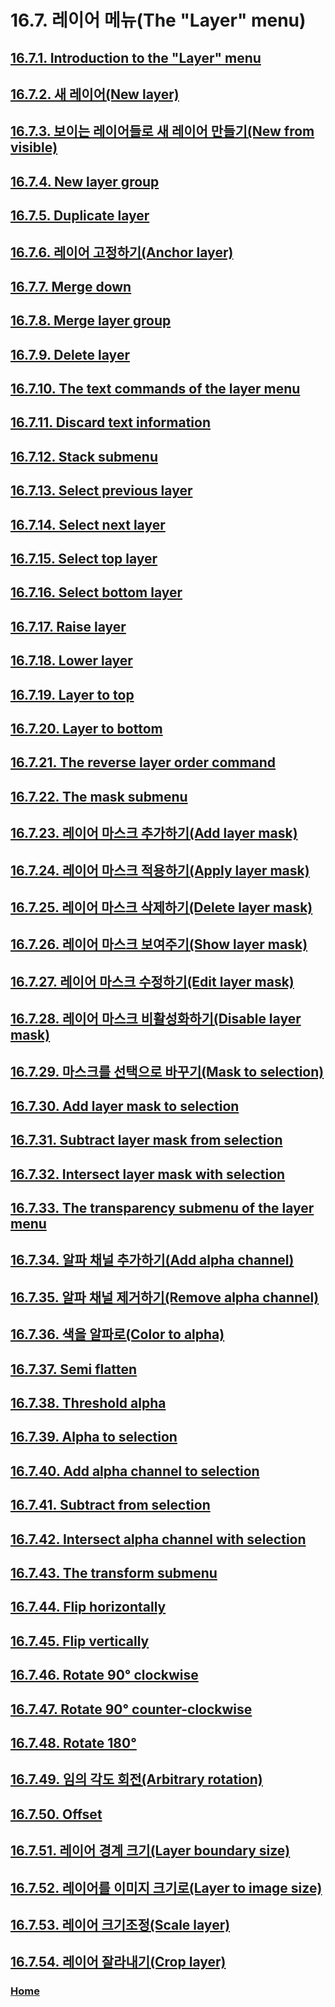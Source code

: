 # 16.7. 레이어 메뉴(The "Layer" menu)

## [16.7.1. Introduction to the "Layer" menu](./16-07-01-introduction-to-the-layer-menu.md)
## [16.7.2. 새 레이어(New layer)](./16-07-02-00-new_layer.md)
## [16.7.3. 보이는 레이어들로 새 레이어 만들기(New from visible)](./16-07-03-new_from_visible.md)
## [16.7.4. New layer group](./16-07-04-new-layer-group.md)
## [16.7.5. Duplicate layer](./16-07-05-duplicate-layer.md)
## [16.7.6. 레이어 고정하기(Anchor layer)](./16-07-06-anchor-layer.md)
## [16.7.7. Merge down](./16-07-07-merge-down.md)
## [16.7.8. Merge layer group](./16-07-08-merge-layer-group.md)
## [16.7.9. Delete layer](./16-07-09-delete-layer.md)
## [16.7.10. The text commands of the layer menu](./16-07-10-the-text-commands-of-the-layer-menu.md)
## [16.7.11. Discard text information](./16-07-11-discard-text-information.md)
## [16.7.12. Stack submenu](./16-07-12-stack-submenu.md)
## [16.7.13. Select previous layer](./16-07-13-select-previous-layer.md)
## [16.7.14. Select next layer](./16-07-14-select-next-layer.md)
## [16.7.15. Select top layer](./16-07-15-select-top-layer.md)
## [16.7.16. Select bottom layer](./16-07-16-select-bottom-layer.md)
## [16.7.17. Raise layer](./16-07-17-raise-layer.md)
## [16.7.18. Lower layer](./16-07-18-lower-layer.md)
## [16.7.19. Layer to top](./16-07-19-layer-to-top.md)
## [16.7.20. Layer to bottom](./16-07-20-layer-to-bottom.md)
## [16.7.21. The reverse layer order command](./16-07-21-the-reverse-layer-order-command.md)
## [16.7.22. The mask submenu](./16-07-22-the-mask-submenu.md)
## [16.7.23. 레이어 마스크 추가하기(Add layer mask)](./16-07-23-add_layer_mask.md)
## [16.7.24. 레이어 마스크 적용하기(Apply layer mask)](./16-07-24-apply_layer_mask.md)
## [16.7.25. 레이어 마스크 삭제하기(Delete layer mask)](./16-07-25-delete_layer_mask.md)
## [16.7.26. 레이어 마스크 보여주기(Show layer mask)](./16-07-26-show_layer_mask.md)
## [16.7.27. 레이어 마스크 수정하기(Edit layer mask)](./16-07-27-edit_layer_mask.md)
## [16.7.28. 레이어 마스크 비활성화하기(Disable layer mask)](./16-07-28-disable_layer_mask.md)
## [16.7.29. 마스크를 선택으로 바꾸기(Mask to selection)](./16-07-29-mask_to_selection.md)
## [16.7.30. Add layer mask to selection](./16-07-30-add-layer-mask-to-selection.md)
## [16.7.31. Subtract layer mask from selection](./16-07-31-subtract-layer-mask-from-selection.md)
## [16.7.32. Intersect layer mask with selection](./16-07-32-intersect-layer-mask-with-selection.md)
## [16.7.33. The transparency submenu of the layer menu](./16-07-33-the-transparency-submenu-of-the-layer-menu.md)
## [16.7.34. 알파 채널 추가하기(Add alpha channel)](./16-07-34-add_alpha_channel.md)
## [16.7.35. 알파 채널 제거하기(Remove alpha channel)](./16-07-35-remove_alpha_channel.md)
## [16.7.36. 색을 알파로(Color to alpha)](./16-07-36-color-to-alpha.md)
## [16.7.37. Semi flatten](./16-07-37-semi-flatten.md)
## [16.7.38. Threshold alpha](./16-07-38-threshold-alpha.md)
## [16.7.39. Alpha to selection](./16-07-39-alpha-to-selection.md)
## [16.7.40. Add alpha channel to selection](./16-07-40-add-alpha-channel-to-selection.md)
## [16.7.41. Subtract from selection](./16-07-41-subtract-from-selection.md)
## [16.7.42. Intersect alpha channel with selection](./16-07-42-intersect-alpha-channel-with-selection.md)
## [16.7.43. The transform submenu](./16-07-43-the-transform-submenu.md)
## [16.7.44. Flip horizontally](./16-07-44-flip-horizontally.md)
## [16.7.45. Flip vertically](./16-07-45-flip-vertically.md)
## [16.7.46. Rotate 90° clockwise](./16-07-46-rotate-90-clockwise.md)
## [16.7.47. Rotate 90° counter-clockwise](./16-07-47-rotate-90-counter-clockwise.md)
## [16.7.48. Rotate 180°](./16-07-48-rotate-180.md)
## [16.7.49. 임의 각도 회전(Arbitrary rotation)](./16-07-49-arbitrary-rotation.md)
## [16.7.50. Offset](./16-07-50-offset.md)
## [16.7.51. 레이어 경계 크기(Layer boundary size)](./16-07-51-layer_boundary_size.md)
## [16.7.52. 레이어를 이미지 크기로(Layer to image size)](./16-07-52-layer_to_image_size.md)
## [16.7.53. 레이어 크기조정(Scale layer)](./16-07-53-scale_layer.md)
## [16.7.54. 레이어 잘라내기(Crop layer)](./16-07-54-crop-layer.md)

### [Home](./00-home.md)

